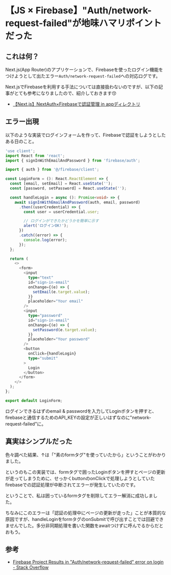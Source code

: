 # 【JS × Firebase】"Auth/network-request-failed"が地味ハマリポイントだった

## これは何？

Next.js(App Router)のアプリケーションで、Firebaseを使ったログイン機能をつけようとして出たエラー`Auth/network-request-failed`への対応ログです。

Next.jsでFirebaseを利用する手法については直接扱わないのですが、以下の記事がとても参考になりましたので、紹介しておきます😚

- [【Next.js】NextAuth×Firebaseで認証管理 in appディレクトリ](https://zenn.dev/tentel/articles/cc76611f4010c9)

## エラー出現

以下のような実装でログインフォームを作って、Firebaseで認証をしようとしたある日のこと。

```ts
'use client';
import React from 'react';
import { signInWithEmailAndPassword } from 'firebase/auth';

import { auth } from '@/firebase/client';

const LoginForm = (): React.ReactElement => {
  const [email, setEmail] = React.useState('');
  const [password, setPassword] = React.useState('');

  const handleLogin = async (): Promise<void> => {
    await signInWithEmailAndPassword(auth, email, password)
      .then((userCredential) => {
        const user = userCredential.user;

        // ログインができたかどうかを簡単に示す
        alert('ログインOK!');
      })
      .catch((error) => {
        console.log(error);
      });
  };

  return (
    <>
      <form>
        <input
          type="text"
          id="sign-in-email"
          onChange={(e) => {
            setEmail(e.target.value);
          }}
          placeholder="Your email"
        />
        <input
          type="password"
          id="sign-in-email"
          onChange={(e) => {
            setPassword(e.target.value);
          }}
          placeholder="Your password"
        />
        <button
          onClick={handleLogin}
          type="submit"
        >
          Login
        </button>
      </form>
    </>
  );
};

export default LoginForm;
```

ログインできるはずのemail & passwordを入力してLoginボタンを押すと、firebaseと通信するためのAPI_KEYの設定が正しいはずなのに"network-request-failed"に。

## 真実はシンプルだった

色々調べた結果、↑は「"素のformタグ"を使っていたから」ということがわかりました。

というのもこの実装では、formタグで囲ったLoginボタンを押すとページの更新が走ってしまうために、せっかくbuttonのonClickで処理しようとしていたfirebaseでの認証処理が中断されてエラーが発生していたのです。

ということで、私は囲っているformタグを削除してエラー解消に成功しました。

ちなみにこのエラーは「認証の処理中にページの更新が走った」ことが本質的な原因ですが、handleLoginをformタグのonSubmitで呼び出すことでは回避できませんでした。多分非同期処理を書いた関数をawaitつけずに呼んでるからだとおもう。

## 参考

- [Firebase Project Results in "Auth/network-request-failed" error on login - Stack Overflow](https://stackoverflow.com/questions/38860900/firebase-project-results-in-auth-network-request-failed-error-on-login)
